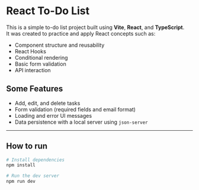 # React To-Do List

This is a simple to-do list project built using **Vite**, **React**, and **TypeScript**.  
It was created to practice and apply React concepts such as:

- Component structure and reusability
- React Hooks 
- Conditional rendering
- Basic form validation
- API interaction

## Some Features

- Add, edit, and delete tasks  
- Form validation (required fields and email format)  
- Loading and error UI messages  
- Data persistence with a local server using `json-server`

---

## How to run

```bash
# Install dependencies
npm install

# Run the dev server
npm run dev

